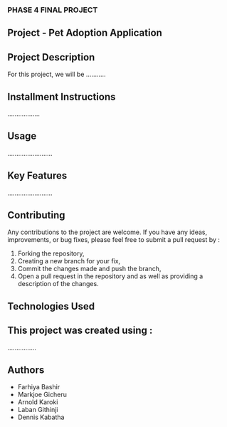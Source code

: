 ### PHASE 4 FINAL PROJECT

 ## Project - Pet Adoption Application

 ## Project Description

For this project, we will be ...........


 ## Installment Instructions

..................

 ## Usage 


.........................


## Key Features


.........................

 ## Contributing 

Any contributions to the project are welcome.
If you have any ideas, improvements, or bug fixes, please feel free to submit a pull request by :
1. Forking the repository, 
2. Creating a new branch for your fix,
3. Commit the changes made and push the branch,
4. Open a pull request in the repository and as well as providing a description of the changes.

 ## Technologies Used

This project was created using :
-
................


 ## Authors
 - Farhiya Bashir
 - Markjoe Gicheru
 - Arnold Karoki
 - Laban Githinji
 - Dennis Kabatha



